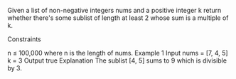 Given a list of non-negative integers nums and a positive integer k return whether there's some sublist of length at least 2 whose sum is a multiple of k.

Constraints

n ≤ 100,000 where n is the length of nums.
Example 1
Input
nums = [7, 4, 5]
k = 3
Output
true
Explanation
The sublist [4, 5] sums to 9 which is divisible by 3.
